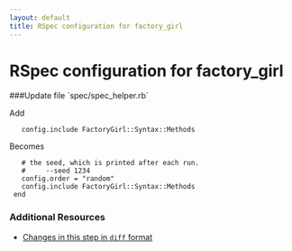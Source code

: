 ```yaml
---
layout: default
title: RSpec configuration for factory_girl
---
```


<h1 id="main">RSpec configuration for factory_girl</h1>
###Update file `spec/spec_helper.rb`

Add
```
   config.include FactoryGirl::Syntax::Methods
```


Becomes
```
   # the seed, which is printed after each run.
   #     --seed 1234
   config.order = "random"
   config.include FactoryGirl::Syntax::Methods
 end

```



### Additional Resources

* [Changes in this step in `diff` format](https://github.com/software-academy/rails_getting_started_bdd/commit/00e00b9a3b7ed0c54b79d4052b63abb9090706f7)

